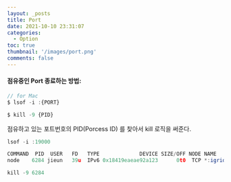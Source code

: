 ```yaml
---
layout: _posts
title: Port
date: 2021-10-10 23:31:07
categories:
  - Option
toc: true
thumbnail: '/images/port.png'
comments: false
---
```


#### 점유중인 Port 종료하는 방법:

```js
// for Mac
$ lsof -i :{PORT}

$ kill -9 {PID}
```

점유하고 있는 포트번호의 PID(Porcess ID) 를 찾아서 kill 로직을 써준다.
<!-- more -->

```js
lsof -i :19000

COMMAND  PID  USER   FD   TYPE             DEVICE SIZE/OFF NODE NAME
node    6284 jieun   39u  IPv6 0x18419eaeae92a123      0t0  TCP *:igrid (LISTEN)

kill -9 6284
```
